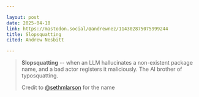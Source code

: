```yaml
---

layout: post
date: 2025-04-18
link: https://mastodon.social/@andrewnez/114302875075999244
title: Slopsquatting
cited: Andrew Nesbitt

---
```


> **Slopsquatting** -- when an LLM hallucinates a non-existent package name, and a bad actor registers it maliciously. The AI brother of typosquatting.
>
> Credit to [@sethmlarson](https://fosstodon.org/@sethmlarson) for the name

